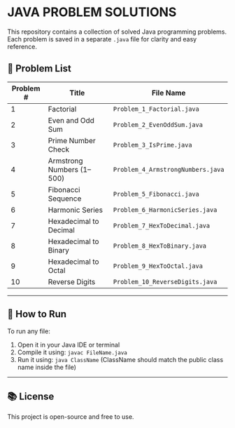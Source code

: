 # JAVA PROBLEM SOLUTIONS

This repository contains a collection of solved Java programming problems.  
Each problem is saved in a separate `.java` file for clarity and easy reference.

## 📂 Problem List

| Problem # | Title                       | File Name                         |
|-----------|-----------------------------|-----------------------------------|
| 1         | Factorial                   | `Problem_1_Factorial.java`        |
| 2         | Even and Odd Sum            | `Problem_2_EvenOddSum.java`       |
| 3         | Prime Number Check          | `Problem_3_IsPrime.java`          |
| 4         | Armstrong Numbers (1–500)   | `Problem_4_ArmstrongNumbers.java` |
| 5         | Fibonacci Sequence          | `Problem_5_Fibonacci.java`        |
| 6         | Harmonic Series             | `Problem_6_HarmonicSeries.java`   |
| 7         | Hexadecimal to Decimal      | `Problem_7_HexToDecimal.java`     |
| 8         | Hexadecimal to Binary       | `Problem_8_HexToBinary.java`      |
| 9         | Hexadecimal to Octal        | `Problem_9_HexToOctal.java`       |
| 10        | Reverse Digits              | `Problem_10_ReverseDigits.java`   |

---

## 🚀 How to Run
To run any file:
1. Open it in your Java IDE or terminal
2. Compile it using: `javac FileName.java`
3. Run it using: `java ClassName` (ClassName should match the public class name inside the file)

---

## 📚 License
This project is open-source and free to use.
